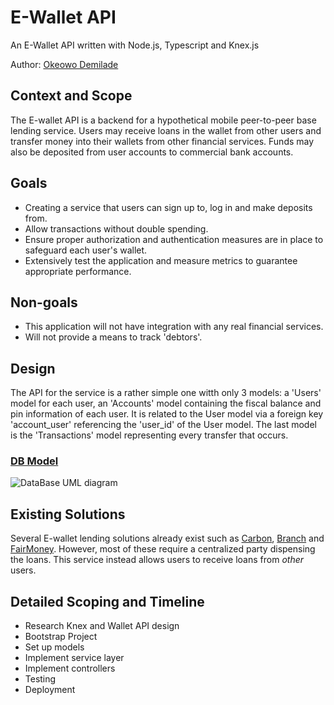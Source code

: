 # E-Wallet API

An E-Wallet API written with Node.js, Typescript and Knex.js

Author: [Okeowo Demilade](https://github.com/D4C-lolu/)

## Context and Scope

The E-wallet API is a backend for a hypothetical mobile peer-to-peer base lending service. Users may receive loans in the wallet from other users and transfer money into their wallets from other financial services. Funds may also be deposited from user accounts to commercial bank accounts.

## Goals

- Creating a service that users can sign up to, log in and make deposits from.
- Allow transactions without double spending.
- Ensure proper authorization and authentication measures are in place to safeguard each user's wallet.
- Extensively test the application and measure metrics to guarantee appropriate performance.

## Non-goals

- This application will not have integration with any real financial services.
- Will not provide a means to track 'debtors'.

## Design

The API for the service is a rather simple one witth only 3 models: a 'Users' model for each user, an 'Accounts' model containing the fiscal balance and pin information of each user. It is related to the User model via a foreign key 'account_user' referencing the 'user_id' of the User model. The last model is the 'Transactions' model representing every transfer that occurs.

### [DB Model](https://dbdesigner.page.link/DTYzGfBBN53Ai6ci6)

![DataBase UML diagram](https://www.google.com/url?sa=i&url=https%3A%2F%2Fwww.countryliving.com%2Flife%2Fg32106800%2Fsunset-quotes%2F&psig=AOvVaw13im4k4OFpxdKJC6kZEASB&ust=1665476812320000&source=images&cd=vfe&ved=0CAwQjRxqFwoTCICFxeCe1foCFQAAAAAdAAAAABAE)

## Existing Solutions

Several E-wallet lending solutions already exist such as [Carbon](https://https://ng.getcarbon.co/), [Branch](https://https://branch.com.ng/) and [FairMoney](https://https://fairmoney.ng/).
However, most of these require a centralized party dispensing the loans. This service instead allows users to receive loans from _other_ users.

## Detailed Scoping and Timeline

- Research Knex and Wallet API design
- Bootstrap Project
- Set up models
- Implement service layer
- Implement controllers
- Testing
- Deployment

